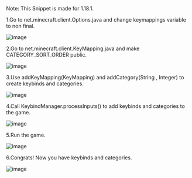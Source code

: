 Note: This Snippet is made for 1.18.1.

1.Go to net.minecraft.client.Options.java and change keymappings variable to non final.

![image](https://user-images.githubusercontent.com/103489620/166139178-06c2b936-ad07-44a5-89d4-a69abc783b12.png)

2.Go to net.minecraft.client.KeyMapping.java and make CATEGORY_SORT_ORDER public.

![image](https://user-images.githubusercontent.com/103489620/166139475-0b831f05-2973-4afc-803c-5cbade98a561.png)

3.Use addKeyMapping(KeyMapping) and addCategory(String , Integer) to create keybinds and categories.

![image](https://user-images.githubusercontent.com/103489620/166139239-00d4e84c-63a5-4127-a430-685ff8abae72.png)

4.Call KeybindManager.processInputs() to add keybinds and categories to the game.

![image](https://user-images.githubusercontent.com/103489620/166139261-76c933f4-75b8-4375-bd08-fcfa6e465999.png)

5.Run the game.

![image](https://user-images.githubusercontent.com/103489620/166149055-d9fc897e-913f-48d3-a3fe-474c818a63fb.png)

6.Congrats! Now you have keybinds and categories.

![image](https://user-images.githubusercontent.com/103489620/166139602-5b8f225b-88ee-4b8c-9a67-a8835688b7b1.png)
